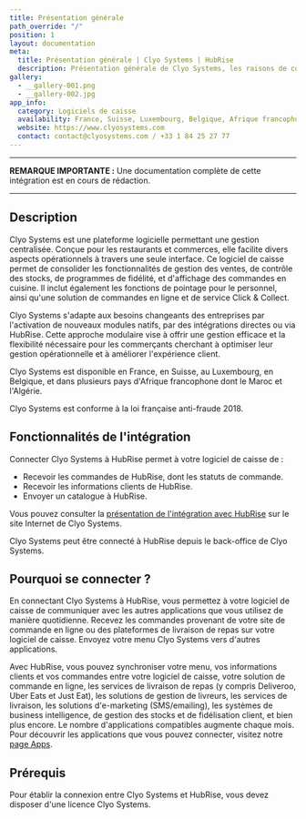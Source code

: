 ```yaml
---
title: Présentation générale
path_override: "/"
position: 1
layout: documentation
meta:
  title: Présentation générale | Clyo Systems | HubRise
  description: Présentation générale de Clyo Systems, les raisons de connecter Clyo à HubRise et les fonctionnalités de l'intégration avec HubRise.
gallery:
  - __gallery-001.png
  - __gallery-002.jpg
app_info:
  category: Logiciels de caisse
  availability: France, Suisse, Luxembourg, Belgique, Afrique francophone
  website: https://www.clyosystems.com
  contact: contact@clyosystems.com / +33 1 84 25 27 77
---
```


---

**REMARQUE IMPORTANTE :** Une documentation complète de cette intégration est en cours de rédaction.

---

## Description

Clyo Systems est une plateforme logicielle permettant une gestion centralisée. Conçue pour les restaurants et commerces, elle facilite divers aspects opérationnels à travers une seule interface. Ce logiciel de caisse permet de consolider les fonctionnalités de gestion des ventes, de contrôle des stocks, de programmes de fidélité, et d'affichage des commandes en cuisine. Il inclut également les fonctions de pointage pour le personnel, ainsi qu'une solution de commandes en ligne et de service Click & Collect.

Clyo Systems s'adapte aux besoins changeants des entreprises par l'activation de nouveaux modules natifs, par des intégrations directes ou via HubRise. Cette approche modulaire vise à offrir une gestion efficace et la flexibilité nécessaire pour les commerçants cherchant à optimiser leur gestion opérationnelle et à améliorer l'expérience client.

Clyo Systems est disponible en France, en Suisse, au Luxembourg, en Belgique, et dans plusieurs pays d'Afrique francophone dont le Maroc et l'Algérie.

Clyo Systems est conforme à la loi française anti-fraude 2018.

## Fonctionnalités de l'intégration

Connecter Clyo Systems à HubRise permet à votre logiciel de caisse de :

- Recevoir les commandes de HubRise, dont les statuts de commande.
- Recevoir les informations clients de HubRise.
- Envoyer un catalogue à HubRise.

Vous pouvez consulter la [présentation de l'intégration avec HubRise](https://www.clyosystems.com/hubrise-est-integre-avec-clyo-systems) sur le site Internet de Clyo Systems.

Clyo Systems peut être connecté à HubRise depuis le back-office de Clyo Systems.

## Pourquoi se connecter ?

En connectant Clyo Systems à HubRise, vous permettez à votre logiciel de caisse de communiquer avec les autres applications que vous utilisez de manière quotidienne. Recevez les commandes provenant de votre site de commande en ligne ou des plateformes de livraison de repas sur votre logiciel de caisse. Envoyez votre menu Clyo Systems vers d'autres applications.

Avec HubRise, vous pouvez synchroniser votre menu, vos informations clients et vos commandes entre votre logiciel de caisse, votre solution de commande en ligne, les services de livraison de repas (y compris Deliveroo, Uber Eats et Just Eat), les solutions de gestion de livreurs, les services de livraison, les solutions d'e-marketing (SMS/emailing), les systèmes de business intelligence, de gestion des stocks et de fidélisation client, et bien plus encore. Le nombre d'applications compatibles augmente chaque mois. Pour découvrir les applications que vous pouvez connecter, visitez notre [page Apps](/apps).

## Prérequis

Pour établir la connexion entre Clyo Systems et HubRise, vous devez disposer d'une licence Clyo Systems.
